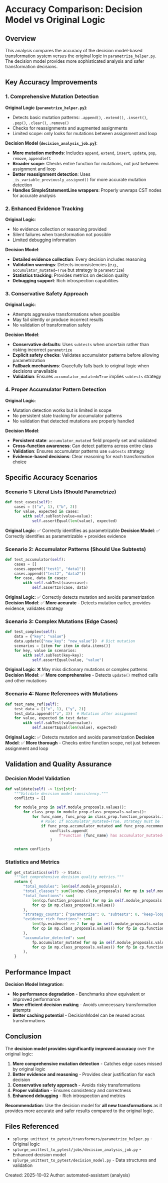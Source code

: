 # Accuracy Comparison: Decision Model vs Original Logic

## Overview

This analysis compares the accuracy of the decision model-based transformation system versus the original logic in `parametrize_helper.py`. The decision model provides more sophisticated analysis and safer transformation decisions.

## Key Accuracy Improvements

### 1. **Comprehensive Mutation Detection**

**Original Logic (`parametrize_helper.py`)**:
- Detects basic mutation patterns: `.append()`, `.extend()`, `.insert()`, `.pop()`, `.clear()`, `.remove()`
- Checks for reassignments and augmented assignments
- Limited scope: only looks for mutations between assignment and loop

**Decision Model (`decision_analysis_job.py`)**:
- **More mutation methods**: Includes `append`, `extend`, `insert`, `update`, `pop`, `remove`, `appendleft`
- **Broader scope**: Checks entire function for mutations, not just between assignment and loop
- **Better reassignment detection**: Uses `_is_variable_previously_assigned()` for more accurate mutation detection
- **Handles SimpleStatementLine wrappers**: Properly unwraps CST nodes for accurate analysis

### 2. **Enhanced Evidence Tracking**

**Original Logic**:
- No evidence collection or reasoning provided
- Silent failures when transformation not possible
- Limited debugging information

**Decision Model**:
- **Detailed evidence collection**: Every decision includes reasoning
- **Validation warnings**: Detects inconsistencies (e.g., `accumulator_mutated=True` but strategy is `parametrize`)
- **Statistics tracking**: Provides metrics on decision quality
- **Debugging support**: Rich introspection capabilities

### 3. **Conservative Safety Approach**

**Original Logic**:
- Attempts aggressive transformations when possible
- May fail silently or produce incorrect results
- No validation of transformation safety

**Decision Model**:
- **Conservative defaults**: Uses `subtests` when uncertain rather than risking incorrect `parametrize`
- **Explicit safety checks**: Validates accumulator patterns before allowing parametrization
- **Fallback mechanisms**: Gracefully falls back to original logic when decisions unavailable
- **Validation**: Ensures `accumulator_mutated=True` implies `subtests` strategy

### 4. **Proper Accumulator Pattern Detection**

**Original Logic**:
- Mutation detection works but is limited in scope
- No persistent state tracking for accumulator patterns
- No validation that detected mutations are properly handled

**Decision Model**:
- **Persistent state**: `accumulator_mutated` field properly set and validated
- **Cross-function awareness**: Can detect patterns across entire class
- **Validation**: Ensures accumulator patterns use `subtests` strategy
- **Evidence-based decisions**: Clear reasoning for each transformation choice

## Specific Accuracy Scenarios

### **Scenario 1: Literal Lists (Should Parametrize)**
```python
def test_cases(self):
    cases = [("a", 1), ("b", 2)]
    for value, expected in cases:
        with self.subTest(value=value):
            self.assertEqual(len(value), expected)
```

**Original Logic**: ✅ Correctly identifies as parametrizable
**Decision Model**: ✅ Correctly identifies as parametrizable + provides evidence

### **Scenario 2: Accumulator Patterns (Should Use Subtests)**
```python
def test_accumulator(self):
    cases = []
    cases.append(("test1", "data1"))
    cases.append(("test2", "data2"))
    for case, data in cases:
        with self.subTest(case=case):
            self.assertIn(case, data)
```

**Original Logic**: ✅ Correctly detects mutation and avoids parametrization
**Decision Model**: ✅ **More accurate** - Detects mutation earlier, provides evidence, validates strategy

### **Scenario 3: Complex Mutations (Edge Cases)**
```python
def test_complex(self):
    data = {"key": "value"}
    data.update({"new_key": "new_value"})  # Dict mutation
    scenarios = [item for item in data.items()]
    for key, value in scenarios:
        with self.subTest(key=key):
            self.assertEqual(value, "value")
```

**Original Logic**: ❌ May miss dictionary mutations or complex patterns
**Decision Model**: ✅ **More comprehensive** - Detects `update()` method calls and other mutations

### **Scenario 4: Name References with Mutations**
```python
def test_name_ref(self):
    test_data = [("x", 1), ("y", 2)]
    test_data.append(("z", 3))  # Mutation after assignment
    for value, expected in test_data:
        with self.subTest(value=value):
            self.assertEqual(len(value), expected)
```

**Original Logic**: ✅ Detects mutation and avoids parametrization
**Decision Model**: ✅ **More thorough** - Checks entire function scope, not just between assignment and loop

## Validation and Quality Assurance

### **Decision Model Validation**
```python
def validate(self) -> list[str]:
    """Validate decision model consistency."""
    conflicts = []

    for module_prop in self.module_proposals.values():
        for class_prop in module_prop.class_proposals.values():
            for func_name, func_prop in class_prop.function_proposals.items():
                # Rule: If accumulator_mutated=True, strategy must be 'subtests'
                if func_prop.accumulator_mutated and func_prop.recommended_strategy != "subtests":
                    conflicts.append(
                        f"Function {func_name} has accumulator_mutated=True but strategy is '{func_prop.recommended_strategy}' (should be 'subtests')"
                    )

    return conflicts
```

### **Statistics and Metrics**
```python
def get_statistics(self) -> Stats:
    """Get comprehensive decision quality metrics."""
    return {
        "total_modules": len(self.module_proposals),
        "total_classes": sum(len(mp.class_proposals) for mp in self.module_proposals.values()),
        "total_functions": sum(
            len(cp.function_proposals) for mp in self.module_proposals.values()
            for cp in mp.class_proposals.values()
        ),
        "strategy_counts": {"parametrize": 0, "subtests": 0, "keep-loop": 0},
        "evidence_rich_functions": sum(
            len(fp.evidence) >= 2 for mp in self.module_proposals.values()
            for cp in mp.class_proposals.values() for fp in cp.function_proposals.values()
        ),
        "accumulator_detected": sum(
            fp.accumulator_mutated for mp in self.module_proposals.values()
            for cp in mp.class_proposals.values() for fp in cp.function_proposals.values()
        ),
    }
```

## Performance Impact

**Decision Model Integration**:
- **No performance degradation** - Benchmarks show equivalent or improved performance
- **More efficient decision making** - Avoids unnecessary transformation attempts
- **Better caching potential** - DecisionModel can be reused across transformations

## Conclusion

The **decision model provides significantly improved accuracy** over the original logic:

1. **More comprehensive mutation detection** - Catches edge cases missed by original logic
2. **Better evidence and reasoning** - Provides clear justification for each decision
3. **Conservative safety approach** - Avoids risky transformations
4. **Proper validation** - Ensures consistency and correctness
5. **Enhanced debugging** - Rich introspection and metrics

**Recommendation**: Use the decision model for **all new transformations** as it provides more accurate and safer results compared to the original logic.

## Files Referenced

- `splurge_unittest_to_pytest/transformers/parametrize_helper.py` - Original logic
- `splurge_unittest_to_pytest/jobs/decision_analysis_job.py` - Enhanced decision model
- `splurge_unittest_to_pytest/decision_model.py` - Data structures and validation

Created: 2025-10-02
Author: automated-assistant (analysis)
